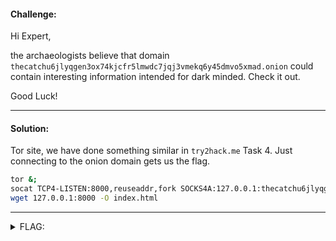 #### Challenge:

Hi Expert,

the archaeologists believe that domain `thecatchu6jlyqgen3ox74kjcfr5lmwdc7jqj3vmekq6y45dmvo5xmad.onion` could contain interesting information intended for dark minded. Check it out.

Good Luck!

---

#### Solution:

Tor site, we have done something similar in `try2hack.me` Task 4. Just connecting to the onion domain gets us the flag.

```bash
tor &;
socat TCP4-LISTEN:8000,reuseaddr,fork SOCKS4A:127.0.0.1:thecatchu6jlyqgen3ox74kjcfr5lmwdc7jqj3vmekq6y45dmvo5xmad.onion:80,socksport=9050 &
wget 127.0.0.1:8000 -O index.html
```

---

<details><summary>FLAG:</summary>

```
FLAG{uNMI-DKSU-NKmq-7QE0}
```

</details>
<br/>
